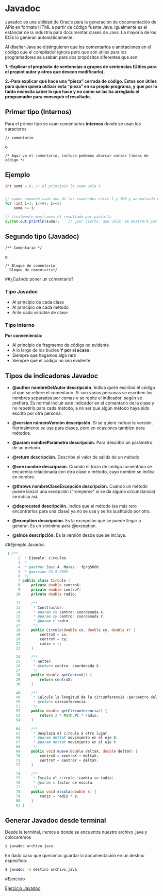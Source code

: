 # Javadoc
Javadoc es una utilidad de Oracle para la generación de documentación de APIs en formato HTML a partir de código fuente Java. 
Igualmente es el estándar de la industria para documentar clases de Java. La mayoría de los IDEs lo generan automáticamente.

Al diseñar Java se distinguieron que los comentarios o anotaciones en el código que el compilador ignora 
pero que son útiles para los programadores se usaban para dos propósitos diferentes que son:

**1.-Explicar el propósito de sentencias o grupos de sentencias (Útiles para el propiot autor y otros que deseen modificarlo).**

**2.-Para explicar qué hace una “pieza” cerrada de código. 
Estos son útiles para quien quiera utilizar esta “pieza” en su propio programa, y que por lo tanto 
necesita saber lo que hace y no como se las ha arreglado el programador para conseguir el resultado.**

## Primer tipo (Internos)

Para el primer tipo se usan comentarios **internos** donde se usan los caracteres

```text
// comentario
```

o

```text
/* Aqui va el comentario, incluso podemos abarcar varias líneas de código */
```

## Ejemplo

```java
int suma = 0; // al principio la suma vale 0 


// vamos sumando cada uno de los cuadrados entre 1 y 100 y acumulando el resultado
for (int i=1; i<=99; i+=2)
    suma += i;

// finalmente mostramos el resultado por pantalla
System.out.println(suma);    // ¿por cierto, que valor se mostrará por pantalla?

```
## Segundo tipo (Javadoc)

```text
/** Comentario */
```

o

```text
/* Bloque de comentario
  Bloque de comentario*/
```
##¿Cuándo poner un comentario?

### Tipo Javadoc
* Al principio de cada clase
* Al principio de cada método
* Ante cada variable de clase

### Tipo interno
**Por conveniencia:**
* Al principio de fragmento de código no evidente
* A lo largo de los bucles
**Y por si acaso:**
* Siempre que hagamos algo raro
* Siempre que el código no sea evidente

## Tipos de indicadores Javadoc

* **@author nombreDelAutor descripción.** 
Indica quién escribió el código al que se refiere el comentario. Si son varias personas se escriben los nombres separados por comas o se repite el indicador, según se prefiera. Es normal incluir este indicador en el comentario de la clase y no repetirlo para cada método, a no ser que algún método haya sido escrito por otra persona. 

* **@version númeroVersión descripción.** Si se quiere indicar la versión. Normalmente se usa para clases, pero en ocasiones también para métodos. 

* **@param nombreParámetro descripción.** Para describir un parámetro de un método. 

* **@return descripción.** Describe el valor de salida de un método. 

* **@see nombre descripción.** Cuando el trozo de código comentado se encuentra relacionada con otra clase o método, cuyo nombre se indica en nombre. 

* **@throws nombreClaseExcepción descripción.** Cuando un método puede lanzar una excepción ("romperse" si se da alguna circunstancia) se indica así. 

* **@deprecated descripción.** Indica que el método (es más raro encontrarlos para una clase) ya no se usa y se ha sustituido por otro. 

* **@exception descripción.** Es la excepción que se puede llegar a generar. Es un sinónimo para @exception.

* **@since descripción.**  Es la versión desde que se incluye.

##Ejemplo Javadoc

```java
 1 /**
      2  * Ejemplo: círculos.
      3  *
      4  * @author José A. Mañas - fprg5000
      5  * @version 23.9.2005
      6  */
      7 public class Circulo {
      8     private double centroX;
      9     private double centroY;
     10     private double radio;

     12     /**
     13      * Constructor.
     14      * @param cx centro: coordenada X.
     15      * @param cy centro: coordenada Y.
     16      * @param r radio.
     17      */
     18     public Circulo(double cx, double cy, double r) {
     19         centroX = cx;
     20         centroY = cy;
     21         radio = r;
     22     }

     24     /**
     25      * Getter.
     26      * @return centro: coordenada X.
     27      */
     28     public double getCentroX() {
     29         return centroX;
     30     }

     48     /**
     49      * Calcula la longitud de la circunferencia (perímetro del círculo).
     50      * @return circunferencia.
     51      */
     52     public double getCircunferencia() {
     53         return 2 * Math.PI * radio;
     54     }

     64     /**
     65      * Desplaza el círculo a otro lugar.
     66      * @param deltaX movimiento en el eje X.
     67      * @param deltaY movimiento en el eje Y.
     68      */
     69     public void mueve(double deltaX, double deltaY) {
     70         centroX = centroX + deltaX;
     71         centroY = centroY + deltaY;
     72     }

     74     /**
     75      * Escala el círculo (cambia su radio).
     76      * @param s factor de escala.
     77      */
     78     public void escala(double s) {
     79         radio = radio * s;
     80     }
     81 }
```
     
## Generar Javadoc desde terminal
     
Desde la terminal, iremos a donde se encuentra nuestro archivo .java y colocaremos

```bash
$ javadoc archivo.java
```
En dado caso que queramos guardar la documentación en un destino específico:

```bash
$ javadoc -d destino archivo.java
```
#Ejercicio

[Ejercicio Javadoc](Ejercicios.md)
